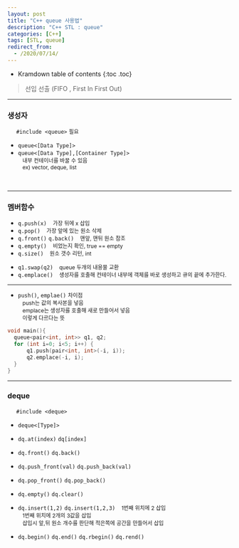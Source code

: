 ```yaml
---
layout: post
title: "C++ queue 사용법"
description: "C++ STL : queue"
categories: [C++]
tags: [STL, queue]
redirect_from:
  - /2020/07/14/
---
```

  <style>
    .margin {
      font-size:12px;
      margin-left:10px;
    }
    .nomargin{
      font-size:12px;
      margin-left:0;
    }
    .space{
      margin:-10px 0;
    }
  </style>
* Kramdown table of contents
{:toc .toc}

> 선입 선출 (FIFO , First In First Out)

-------------------

### 생성자

&nbsp;&nbsp;&nbsp;&nbsp;  `#include <queue>` <span class="nomargin">필요</span>

* `queue<[Data Type]>`
* `queue<[Data Type],[Container Type]>`    
<span class="margin">내부 컨테이너를 바꿀 수 있음<span>    
<span class="margin">ex) vector, deque, list<span>    
<br/>

------------------------

### 멤버함수

* `q.push(x)` <span class="margin"> 가장 뒤에 x 삽입</span>
* `q.pop()` <span class="margin">가장 앞에 있는 원소 삭제<span>
* `q.front()` `q.back()`  <span class="margin">맨앞, 맨뒤 원소 참조</span>
* `q.empty()` <span class="margin">비었는지 확인, true == empty</span>
* `q.size()`  <span class="margin">원소 갯수 리턴, int </span>

<span class="space"></span>

* `q1.swap(q2)`  <span class="margin">queue 두개의 내용물 교환</span>
* `q.emplace()` <span class="margin"> 생성자를 호출해 컨테이너 내부에 객체를 바로 생성하고 큐의 끝에 추가한다.</span>

----------------------

- `push()`, `emplae()` <span class="nomargin">차이점</span>    
<span class="margin">push는 값의 복사본을 넣음</span>    
<span class="margin">emplace는 생성자를 호출해 새로 만들어서 넣음</span>    
<span class="margin">이렇게 다르다는 뜻</span>    

~~~ c++
void main(){
  queue<pair<int, int>> q1, q2;
  for (int i=0; i<5; i++) {
      q1.push(pair<int, int>(-i, i));
      q2.emplace(-i, i);
  }
}
~~~

------------------------
### deque

&nbsp;&nbsp;&nbsp;&nbsp;  `#include <deque>`
* `deque<[Type]>`

* `dq.at(index)` `dq[index]`
* `dq.front()` `dq.back()`

* `dq.push_front(val)` `dq.push_back(val)`    
* `dq.pop_front()` `dq.pop_back()`     
* `dq.empty()` `dq.clear()`    
<span class="space"></span>   

* `dq.insert(1,2)` `dq.insert(1,2,3)` 
<span class="margin">1번째 위치에 2 삽입</span>    
<span class="margin">1번째 위치에 2개의 3값을 삽입</span>    
<span class="margin">삽입시 앞,뒤 원소 개수를 판단해 적은쪽에 공간을 만들어서 삽입</span>

<span class="space"></span>     

* `dq.begin()` `dq.end()` `dq.rbegin()` `dq.rend()`